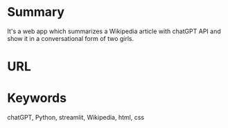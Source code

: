 # Summary

It's a web app which summarizes a Wikipedia article with chatGPT API and show it in a conversational form of two girls.

# URL

# Keywords

chatGPT, Python, streamlit, Wikipedia, html, css
